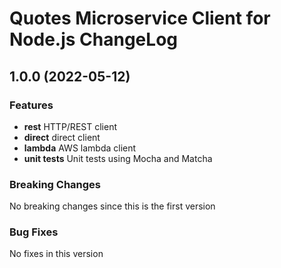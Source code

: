 # Quotes Microservice Client for Node.js ChangeLog

## <a name="1.0.0"></a> 1.0.0 (2022-05-12)

### Features
* **rest** HTTP/REST client
* **direct** direct client
* **lambda** AWS lambda client
* **unit tests** Unit tests using Mocha and Matcha

### Breaking Changes
No breaking changes since this is the first version

### Bug Fixes
No fixes in this version

